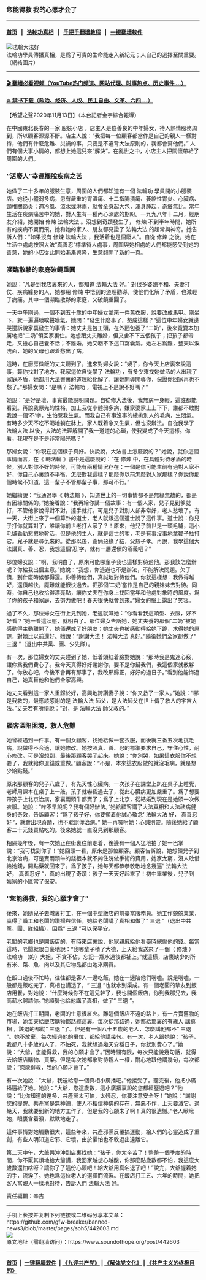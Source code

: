 ### 您能得救 我的心愿才会了
------------------------

#### [首页](https://github.com/gfw-breaker/banned-news3/blob/master/README.md) &nbsp;&nbsp;|&nbsp;&nbsp; [法轮功真相](https://github.com/begood0513/basic/blob/master/README.md)  &nbsp;&nbsp;|&nbsp;&nbsp; [手把手翻墙教程](https://github.com/gfw-breaker/guides/wiki)  &nbsp;&nbsp;|&nbsp;&nbsp; [一键翻墙软件](https://github.com/gfw-breaker/nogfw/blob/master/README.md)  



<div><img alt="法輪大法好" src="https://img.soundofhope.org/2020-11/download-1605307299572.jpg"/>
<br/><figcaption class="caption">
 法輪功學員傳播真相，是爲了可貴的生命能走入新紀元；人自己的選擇至關重要。（網絡圖片）
</figcaption></div><hr/>

#### [ 🎬  翻墙必看视频（YouTube热门频道、网站代理、时事热点、历史事件 ...）](https://github.com/gfw-breaker/links/blob/master/banned.md)

#### [ 💥  禁书下载（政治、经济、人权、民主自由、文革、六四 ...）](https://github.com/gfw-breaker/books/blob/master/README.md)

<div><div class="Content__Wrapper sc-1bvya0-0 grZQxZ">
 <p class="meta-top">
  <span class="meta">
   【希望之聲2020年11月13日】（本台記者金宇綜合報導）
  </span>
 </p>
 <p class="MsoNormal">
  在中國東北長春的一家
  <ok href="/term/418729?lang=b5">
   服裝小店
  </ok>
  ，店主人是位善良的中年婦女，待人熱情服務周到，所以顧客源源不斷。店主人說：“我把每一位顧客都當作是自己的親人一樣對待，他們有什麼危難、災禍的事，只要是不違背大法原則的，我都會幫他們。” 人們有個大事小情的，都想上她這兒來“解決”。在亂世之中，小店主人把關懷帶給了周圍的人們。
  <o:p>
  </o:p>
 </p>
 <h3>
  “活廢人”幸運擺脫疾病之苦
 </h3>
 <p>
  她做了二十多年的服裝生意，周圍的人們都知道有一個
  <ok href="/term/968?lang=b5">
   法輪功
  </ok>
  學員開的小服裝店。她從小體弱多病，患有嚴重的胃潰瘍、十二指腸潰瘍、萎縮性胃炎、心臟病、頸椎關節炎；遇冷風、涼水或淋雨，就會全身起大包，渾身腫起，奇癢無比。常年生活在疾病痛苦中的她，對人生有一種內心深處的期盼。一九九八年十二月，經朋友介紹，她開始
  <ok href="/term/4210?lang=b5">
   修煉
  </ok>
  <ok href="/term/8055?lang=b5">
   法輪大法
  </ok>
  。沒想到奇蹟發生了，
  <ok href="/term/4210?lang=b5">
   修煉
  </ok>
  不到半年時間，她所有的疾病不翼而飛，她和她的家人、朋友都見證了
  <ok href="/term/8055?lang=b5">
   法輪大法
  </ok>
  的超常與神奇。她告訴人們：“如果沒有
  <ok href="/term/4210?lang=b5">
   修煉
  </ok>
  <ok href="/term/8055?lang=b5">
   法輪大法
  </ok>
  ，我活着也是個廢人”。自從
  <ok href="/term/4210?lang=b5">
   修煉
  </ok>
  之後，她在生活中處處按照大法“真善忍”標準待人處事，周圍與她相處的人們都能感受到她的善意，她的小店從此開始漸漸興隆，生意翻開了新的一頁。
  <o:p>
  </o:p>
 </p>
 <div class="AD_Embed__Wrap-sc-1xslmin-0 igMuqX module desktop">
  <div>
  </div>
 </div>
 <h3>
  瀕臨散夥的家庭破鏡重圓
  <o:p>
  </o:p>
 </h3>
 <p>
  她說：“凡是到我店裏來的人，都知道
  <ok href="/term/8055?lang=b5">
   法輪大法
  </ok>
  好。” 對很多婆媳不和、夫妻打仗、疾病纏身的人，她都用
  <ok href="/term/4210?lang=b5">
   修煉
  </ok>
  中悟到的道理勸導，使他們化解了矛盾，也減輕了病痛。其中一個瀕臨散夥的家庭，又破鏡重圓了。
  <o:p>
  </o:p>
 </p>
 <p>
  一天中午剛過，一個不到五十歲的中年婦女拿來一件舊衣服，說要改成馬甲。剛坐下，就一遍遍地唉聲嘆氣。她問：“發生什麼事了，愁成這樣？”這位中年婦女就邊哭邊訴說家裏發生的事情：她丈夫是包工頭，在外麪包養了“二奶”，後來竟變本加厲地把“二奶”領回家裏住。她想跟丈夫離婚，但又舍不下五個孩子；把孩子都帶走，又擔心自己養不活；不離婚，她又咽不下這口窩囊氣。她左右爲難，整天以淚洗面，她的父母也跟着愁出了病。
  <o:p>
  </o:p>
 </p>
 <p>
  這時，在廚房做飯的丈夫聽到了，進來對婦女說：“嫂子，你今天上店裏來說這事，算你找對了地方。我家這位自從學了
  <ok href="/term/968?lang=b5">
   法輪功
  </ok>
  ，有多少來找她做活的人出現了家庭矛盾，她都用大法書裏的道理給化解了。讓她開導開導你，保證你回家再也不愁了。”那婦女問：“是嗎？
  <ok href="/term/968?lang=b5">
   法輪功
  </ok>
  ，電視上不是說不好嗎？”
  <o:p>
  </o:p>
 </p>
 <p>
  她說：“是好是壞，事實最能說明問題。自從修大法後，我無病一身輕，這誰都能看到。再說我原先的性格，加上我從小體弱多病，孃家婆家上上下下，誰都不敢對我說一個‘不’字，生怕惹我生氣。而我自己有事沒事的總挑別人的毛病，生悶氣。有時多少天不吃不喝地躺在牀上，家人既着急又生氣，但也沒辦法。自從我學了
  <ok href="/term/8055?lang=b5">
   法輪大法
  </ok>
  以後，大法的法理解開了我一道道的心鎖，使我變成了今天這樣。你看，我現在是不是非常陽光嗎？”
  <o:p>
  </o:p>
 </p>
 <p>
  那婦女說：“你現在這個樣子真好。快說說，大法書上怎麼說的？”她說，就你這個事情而言，在《
  <ok href="/term/4799?lang=b5">
   轉法輪
  </ok>
  》書中是這麼說的：“在
  <ok href="/term/4210?lang=b5">
   修煉
  </ok>
  中，在具體對待矛盾的時候，別人對你不好的時候，可能有兩種情況存在：一個是你可能生前有過對人家不好，你自己心裏頭不平衡，怎麼對我這樣？那麼你以前怎麼對人家那樣？你說你那個時候不知道，這一輩子不管那輩子事，那可不行。”
  <o:p>
  </o:p>
 </p>
 <p>
  她繼續說：“我通過學《
  <ok href="/term/4799?lang=b5">
   轉法輪
  </ok>
  》，知道世上的一切事情都不是無緣無故的，都是有因緣關係的。”她接着說：“我再給你講一個故事：有一個人家，兒子見到爹就打，不管他爹說得對不對，擡手就打。可是兒子對別人卻非常好，老人愁壞了。有一天，大街上來了一個算卦的道士，老人就跟這個道士說了這件事。道士說：你兒子打你就算對了，誰讓你前世老打人家了？！原來，他兒子前世是一頭毛驢，這小毛驢勤勤懇懇地幹活，但是他的主人，就是這世的爹，老是有事沒事地拿鞭子抽打它。兒子就是尋仇來的。從那以後，爺倆惡緣了結，父慈子孝。再說，我學這個大法講真、善、忍，我想這個‘忍’字，就有一層還債的涵義吧？”
  <o:p>
  </o:p>
 </p>
 <div class="AD_Embed__Wrap-sc-1xslmin-0 igMuqX module desktop">
  <div>
  </div>
 </div>
 <p>
  那位婦女說：“啊，我明白了，原來可能哪輩子我也這樣對待過他。那我該怎麼辦呢？你給我出個主意。”她說：“我想，你逃避也不是辦法，不能解決問題。欠了債，到什麼時候都得還。你善待他們，真誠地對待他們。你就這樣想：我做得越好，還債越快，魔難就能很快過去。把那個‘二奶’當作是自己的親妹妹去對待。同時，你自己也收拾得漂亮點，讓你丈夫在你身上找回當年和他處對象時的風度。爲了你的孩子和家庭，去努力做吧！春天很快就會到來。”婦女的臉上露出了笑容。
  <o:p>
  </o:p>
 </p>
 <p>
  過了不久，那位婦女在街上見到她，老遠就喊她：“你看看我這頭型、衣服，好不好看？”她一看這狀態，就明白了。那位婦女告訴她，她丈夫養的那個“二奶”被她感動得主動離開了，她倆還成了好朋友；她丈夫也被感動得給她下跪，求得她的原諒，對她比以前還好。她說：“謝謝大法！
  <ok href="/term/8055?lang=b5">
   法輪大法
  </ok>
  真好。”隨後她們全家都做了“
  <ok href="/term/10938?lang=b5">
   三退
  </ok>
  ”（退出中共黨、團、少先隊）。
  <o:p>
  </o:p>
 </p>
 <p>
  有一次，那位婦女的丈夫碰到了她，低着頭紅着臉對她說：“那時我是鬼迷心竅，讓你爲我們費心了。我今天真得好好謝謝你，要不是你幫我們，我這個家就散夥了。你放心吧，今後不會再有那事了，我改邪歸正，好好的過日子。”看到他能悔過自己，她真替他和他們全家高興。
  <o:p>
  </o:p>
 </p>
 <p>
  她丈夫看到這一家人重歸於好，高興地誇讚妻子說：“你又救了一家人。”她說：“哪是我救的，最應該感謝的是
  <ok href="/term/8055?lang=b5">
   法輪大法
  </ok>
  師父，是大法師父在世上傳了救人的宇宙大法。”丈夫若有所悟說：“對，是
  <ok href="/term/8055?lang=b5">
   法輪大法
  </ok>
  師父救的。”
  <o:p>
  </o:p>
 </p>
 <h3>
  顧客深陷困境，救人危難
  <o:p>
  </o:p>
 </h3>
 <p>
  她曾經遇到一件事。有一個女顧客，找她給做一套衣服，而後就三番五次地挑毛病，說做得不合適，讓她修改。她按照真、善、忍的標準要求自己，守住心性，耐心修改。可是沒想到，最後那顧客哭了起來。她說：“你別哭，如果這衣服你不想要了，我就給你退錢或重做。”顧客說：“不是，本來這衣服做的就沒毛病，就是想少給點錢。”
  <o:p>
  </o:p>
 </p>
 <p>
  原來那顧客的兒子八歲了，有先天性心臟病。一次孩子在課堂上趴在桌子上睡覺，老師用課本在桌子上一敲，孩子就嚇昏過去了，從此心臟病更加嚴重了。爲了想要帶孩子上北京治病，家裏兩頭牛都賣了；爲了上北京，從結婚到現在是她頭一次做衣服。她說：“咋不早說呢？我有個好辦法。”她給顧客講了大法真相和大法祛病健身的奇效，告訴顧客：“爲了孩子好，你要領着他誠心敬念‘
  <ok href="/term/8055?lang=b5">
   法輪大法
  </ok>
  好，
  <ok href="/term/29654?lang=b5">
   真善忍好
  </ok>
  ’，就會出現奇蹟，也不耽誤你治病。” 她一再囑咐她：心誠則靈。隨後她給了顧客二十元錢買點吃的。後來她就一直沒見到那顧客。
  <o:p>
  </o:p>
 </p>
 <p>
  相隔幾年後，有一次她正在街裏往前走着，後邊有一個人猛地拍了她一巴掌說：“我可找到你了！”她回頭一看，原來是那位顧客。顧客告訴說，她想領兒子到北京治病，可是賣兩頭牛的錢根本就不夠住院做手術的費用，她家太窮，沒人敢借給她錢，開點藥就回來了。爲了孩子，她每天都恭恭敬敬地念幾遍“
  <ok href="/term/8055?lang=b5">
   法輪大法
  </ok>
  好，
  <ok href="/term/29654?lang=b5">
   真善忍好
  </ok>
  ”，真的出現了奇蹟：孩子一天天好起來了！初中畢業後，兒子到姨家的小區當了保安。
  <o:p>
  </o:p>
  <o:p>
  </o:p>
 </p>
 <h3>
  “您能得救，我的心願才會了”
  <o:p>
  </o:p>
 </h3>
 <p>
  後來，她隨兒子去城裏打工，在一個中型飯店的前臺當服務員。她工作兢兢業業，贏得了職工和老闆的讚揚與信任，她給老闆講了真相和做了“
  <ok href="/term/10938?lang=b5">
   三退
  </ok>
  ”（退出中共黨、團、隊組織），因爲“
  <ok href="/term/10938?lang=b5">
   三退
  </ok>
  ”可以保平安。
  <o:p>
  </o:p>
 </p>
 <div class="AD_Embed__Wrap-sc-1xslmin-0 igMuqX module desktop">
  <div>
  </div>
 </div>
 <p>
  老闆的老鄉也是開飯店的，有時來店裏說，他家親戚給他看臺時總偷他的錢。每當這時，老闆就很自豪地說：“我哪輩子積了大德，上天給我送來了一個（
  <ok href="/term/4210?lang=b5">
   修煉
  </ok>
  ）
  <ok href="/term/968?lang=b5">
   法輪功
  </ok>
  （的）大姐，不貪不佔，忘記一瓶水過後都補上。”就這樣，店裏缺少的所有米、菜、魚、肉以及其它物品都由她來購買。
  <o:p>
  </o:p>
 </p>
 <p>
  在飯口過後不忙時，往往都是客人一邊吃飯，她在一邊陪他們嘮嗑。說是嘮嗑，一般都是飯吃完了，真相也講透了，“
  <ok href="/term/10938?lang=b5">
   三退
  </ok>
  ”也就水到渠成。有一個老闆的摯友到飯店用餐，對她說：“什麼時候你不在這兒幹了，我也開個飯店，你到我那兒去，我高薪水聘請你。”她順勢也給他講了真相，做了“
  <ok href="/term/10938?lang=b5">
   三退
  </ok>
  ”。
  <o:p>
  </o:p>
 </p>
 <p>
  她在飯店打工期間，老闆的生意很紅火。離這個飯店不遠的路上，有一片賣舊物的市場，她每天給飯店購物都路經這裏。每次從那路過，她都給那裏的有緣人
  <ok href="/term/9405?lang=b5">
   講真相
  </ok>
  ，該退的都勸“
  <ok href="/term/10938?lang=b5">
   三退
  </ok>
  ”了。但是有一個八十五歲的老人，怎麼講他都不“
  <ok href="/term/10938?lang=b5">
   三退
  </ok>
  ”。她不放棄，每次經過他的攤位，都給他講幾句。有一次，老人跟她說：“孩子，我都八十多歲的人了，不怕死，我就想過幾天安穩日子，你就別費心了。”她說：“大爺，您能得救，我的心願才會了。”因時間有限，每次只能說幾句話，就得去給飯店購物、買菜。但是每次她都象對待親人一樣，耐心地跟他講幾句，每次都說：“您能得救，我的心願才會了。”
  <o:p>
  </o:p>
 </p>
 <p>
  有一次她說：“大爺，我送給您一個真相小廣播吧。”他接受了。聽完後，他把小廣播還給了她。她說：“大爺，您這歲數，這小廣播裏說的您都經歷過吧？”他說：“比你知道的還多，共產黨太可怕，太殘忍，你要注意安全呀！”她說：“謝謝您的提醒。共產黨是無神論，使人不相信神佛的存在，無惡不作，上天要滅它。過幾天，我就要到新的地方工作了，但是我的心願未了啊！真的很遺憾。”老人瞅瞅她，眼裏含着淚，默默地走了。
  <o:p>
  </o:p>
 </p>
 <p>
  這件事情對她觸動很大，這些年來，共產邪黨反覆搞運動，給人們的心靈造成了重創，有些人明知道它邪、它壞，由於懼怕也不敢退出遠離它。
  <o:p>
  </o:p>
 </p>
 <p>
  第二天中午，大爺興沖沖到店裏找她：“孩子，你太辛苦了！整整一個季度的時間，你不厭其煩地給大爺講，我回家越想心越酸，你那麼點歲數都不怕，我這麼大歲數還怕啥呀？讓你了了這份心願吧！給大爺用真名退了吧！”說完，大爺握着她的手，流淚了。她也爲這位老人的選擇而流淚。在飯店打工五、六年的時間，她把客人當親人一樣地對待，告訴人們
  <ok href="/term/8055?lang=b5">
   法輪大法
  </ok>
  好。
 </p>
 <p class="meta-btm">
  責任編輯：辛吉
 </p>
</div>
</div>
<hr/>
手机上长按并复制下列链接或二维码分享本文章：<br/>
https://github.com/gfw-breaker/banned-news3/blob/master/pages/soh5/442603.md <br/>
<a href='https://github.com/gfw-breaker/banned-news3/blob/master/pages/soh5/442603.md'><img src='https://github.com/gfw-breaker/banned-news3/blob/master/pages/soh5/442603.md.png'/></a> <br/>
原文地址（需翻墙访问）：https://www.soundofhope.org/post/442603


------------------------
#### [首页](https://github.com/gfw-breaker/banned-news3/blob/master/README.md) &nbsp;|&nbsp; [一键翻墙软件](https://github.com/gfw-breaker/nogfw/blob/master/README.md) &nbsp;| [《九评共产党》](https://github.com/gfw-breaker/9ping.md/blob/master/README.md#九评之一评共产党是什么) | [《解体党文化》](https://github.com/gfw-breaker/jtdwh.md/blob/master/README.md) | [《共产主义的终极目的》](https://github.com/gfw-breaker/gczydzjmd.md/blob/master/README.md)


<img src='http://gfw-breaker.win/banned-news3/pages/soh5/442603.md' width='0px' height='0px'/>